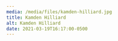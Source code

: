 ```yaml
---
media: /media/files/kamden-hilliard.jpg
title: Kamden Hilliard
alt: Kamden Hilliard
date: 2021-03-19T16:17:00-0500
---
```


